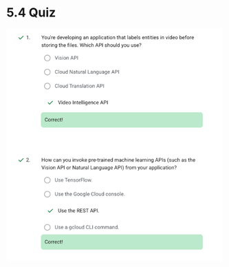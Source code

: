 # 5.4 Quiz

![gh](https://raw.githubusercontent.com/SeanChenR/img_gif/main/myimage/1741667152000ury1dc.png)
